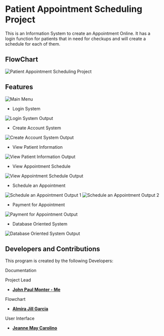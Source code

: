 # Patient Appointment Scheduling Project
This is an Information System to create an Appointment Online. It has a login function for patients that in need for checkups and will create a schedule for each of them.

## FlowChart
![Patient Appointment Scheduling Project](https://user-images.githubusercontent.com/93712294/235833218-5cb0a64e-15ce-4c6c-8528-f415550ade35.jpeg)

## Features

![Main Menu](https://user-images.githubusercontent.com/93712294/236106779-9b50c4ce-becb-41a4-901a-2b049769b8ae.png)

- Login System

![Login System Output](https://user-images.githubusercontent.com/93712294/236106214-1efa0af9-4ae0-4df0-9059-d86c0173df47.png)

- Create Account System

![Create Account System Output](https://user-images.githubusercontent.com/93712294/236106592-76f184a4-06d2-425c-9528-33747c38bf18.png)

- View Patient Information

![View Patient Information Output](https://user-images.githubusercontent.com/93712294/236106742-97ddfa0a-d8bc-4024-b5c6-f19e1979bfd0.png)

- View Appointment Schedule

![View Appointment Schedule Output](https://user-images.githubusercontent.com/93712294/236106958-150026d9-acea-4e8e-ac32-b0e4800f0f3a.png)

- Schedule an Appointment

![Schedule an Appointment Output 1](https://user-images.githubusercontent.com/93712294/236106863-fc96d012-c21c-43db-842f-cea54cedf276.png)
![Schedule an Appointment Output 2](https://user-images.githubusercontent.com/93712294/236106925-8f01ccea-ae9c-498c-b7e6-7a082d26c1e9.png)

- Payment for Appointment

![Payment for Appointment Output](https://user-images.githubusercontent.com/93712294/236107044-3723911e-4d20-46ce-acf9-e135b766e6dd.png)

- Database Oriented System

![Database Oriented System Output](https://user-images.githubusercontent.com/93712294/236107277-c6f8aec5-9bb1-49a9-b9b8-b03ad9b330f8.png)


## Developers and Contributions
This program is created by the following Developers:

Documentation

Project Lead
- **[John Paul Monter - Me](https://github.com/D3struf)**

Flowchart
- **[Almira Jill Garcia](https://github.com/Almirajill)**

User Interface
- **[Jeanne May Carolino](https://github.com/jeannmaycarolino)**
